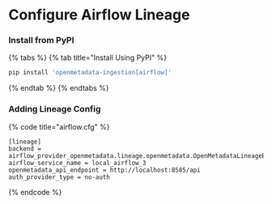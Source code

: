 # Configure Airflow Lineage

### Install from PyPI

{% tabs %}
{% tab title="Install Using PyPI" %}
```bash
pip install 'openmetadata-ingestion[airflow]'
```
{% endtab %}
{% endtabs %}

### Adding Lineage Config

{% code title="airflow.cfg" %}
```
[lineage]
backend = airflow_provider_openmetadata.lineage.openmetadata.OpenMetadataLineageBackend
airflow_service_name = local_airflow_3
openmetadata_api_endpoint = http://localhost:8585/api
auth_provider_type = no-auth
```
{% endcode %}
